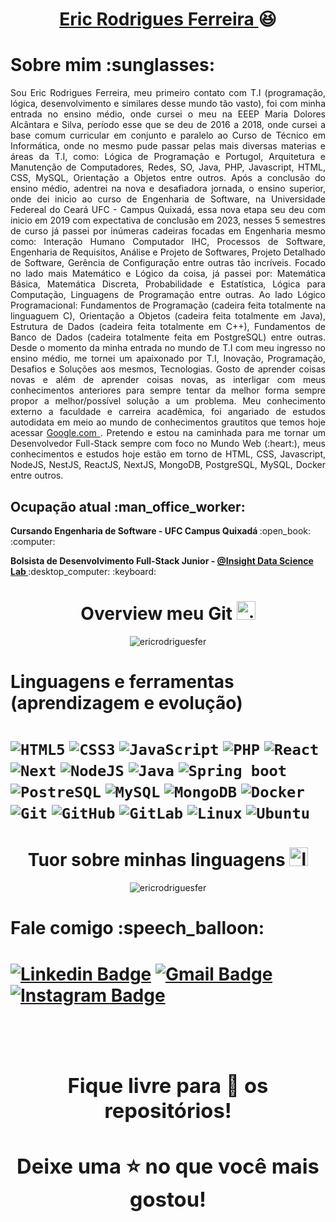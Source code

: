 <h1 align="center"> <a href="https://www.linkedin.com/in/ericrodriguesfer/"> Eric Rodrigues Ferreira </a> 😆 </h1>

<h1 align="left"> Sobre mim :sunglasses: </h1>
<p align="justify">
Sou Eric Rodrigues Ferreira, meu primeiro contato com T.I (programação, lógica, desenvolvimento e similares desse mundo tão vasto), foi com minha entrada no ensino médio, onde cursei o meu na EEEP Maria Dolores Alcântara e Silva, período esse que se deu de 2016 a 2018, onde cursei a base comum curricular em conjunto e paralelo ao Curso de Técnico em Informática, onde no mesmo pude passar pelas mais diversas materias e áreas da T.I, como: Lógica de Programação e Portugol, Arquitetura e Manutenção de Computadores, Redes, SO, Java, PHP, Javascript, HTML, CSS, MySQL, Orientação a Objetos entre outros. Após a conclusão do ensino médio, adentrei na nova e desafiadora jornada, o ensino superior, onde dei inicio ao curso de Engenharia de Software, na Universidade Federeal do Ceará UFC - Campus Quixadá, essa nova etapa seu deu com inicio em 2019 com expectativa de conclusão em 2023, nesses 5 semestres de curso já passei por inúmeras cadeiras focadas em Engenharia mesmo como: Interação Humano Computador IHC, Processos de Software, Engenharia de Requisitos, Análise e Projeto de Softwares, Projeto Detalhado de Software, Gerência de Configuração entre outras tão incríveis. Focado no lado mais Matemático e Lógico da coisa, já passei por: Matemática Básica, Matemática Discreta, Probabilidade e Estatística, Lógica para Computação, Linguagens de Programação entre outras. Ao lado Lógico Programacional: Fundamentos de Programação (cadeira feita totalmente na linguaguem C), Orientação a Objetos (cadeira feita totalmente em Java), Estrutura de Dados (cadeira feita totalmente em C++), Fundamentos de Banco de Dados (cadeira totalmente feita em PostgreSQL) entre outras. Desde o momento da minha entrada no mundo de T.I com meu ingresso no ensino médio, me tornei um apaixonado por T.I, Inovação, Programação, Desafios e Soluções aos mesmos, Tecnologias. Gosto de aprender coisas novas e além de aprender coisas novas, as interligar com meus conhecimentos anteriores para sempre tentar da melhor forma sempre propor a melhor/possível solução a um problema. Meu conhecimento externo a faculdade e carreira acadêmica, foi angariado de estudos autodidata em meio ao mundo de conhecimentos grautitos que temos hoje acessar <a href="https://google.com" target="_blank"> Google.com </a>. Pretendo e estou na caminhada para me tornar um Desenvolvedor Full-Stack sempre com foco no Mundo Web (:heart:), meus conhecimentos e estudos hoje estão em torno de HTML, CSS, Javascript, NodeJS, NestJS, ReactJS, NextJS, MongoDB, PostgreSQL, MySQL, Docker entre outros.
</p>

<h2 align="left"> Ocupação atual :man_office_worker: </h2>
<p align="left"> <b> Cursando Engenharia de Software - UFC Campus Quixadá </b> :open_book: :computer: </p>
<p align="left"> <b> Bolsista de Desenvolvimento Full-Stack Junior - <a href="https://github.com/InsightLab"> @Insight Data Science Lab </a> </b> :desktop_computer: :keyboard:</p>


<h1 align="center"> Overview meu Git <img src="https://image.flaticon.com/icons/png/512/25/25231.png" widht="30" height="30" alt="git" /> </h1>
<p align="center">
  <img src="https://github-readme-stats.vercel.app/api?username=ericrodriguesfer&show_icons=true&theme=tokyonight" alt="ericrodriguesfer" />
</p>

<h1 align="left"> Linguagens e ferramentas (aprendizagem e evolução) <h1>
<code><img alt="HTML5" src="https://img.shields.io/badge/html5-%23E34F26.svg?style=for-the-badge&logo=html5&logoColor=white"/></code>
<code><img alt="CSS3" src="https://img.shields.io/badge/css3-%231572B6.svg?style=for-the-badge&logo=css3&logoColor=white"/></code>
<code><img alt="JavaScript" src="https://img.shields.io/badge/JavaScript-F7DF1E?style=for-the-badge&logo=javascript&logoColor=black"/></code>
<code><img alt="PHP" src="https://img.shields.io/badge/PHP-777BB4?style=for-the-badge&logo=php&logoColor=white"/></code>
<code><img alt="React" src="https://img.shields.io/badge/react-%2320232a.svg?style=for-the-badge&logo=react&logoColor=%2361DAFB"/></code>
<code><img alt="Next" src="https://img.shields.io/badge/next.js-000000?style=for-the-badge&logo=nextdotjs&logoColor=white"/></code>
<code><img alt="NodeJS" src="https://img.shields.io/badge/Node.js-339933?style=for-the-badge&logo=nodedotjs&logoColor=white"/></code>
<code><img alt="Java" src="https://img.shields.io/badge/Java-ED8B00?style=for-the-badge&logo=java&logoColor=white"/></code>
<code><img alt="Spring boot" src="https://img.shields.io/badge/Spring-6DB33F?style=for-the-badge&logo=spring&logoColor=white"/></code>
<code><img alt="PostreSQL" src="https://img.shields.io/badge/PostgreSQL-316192?style=for-the-badge&logo=postgresql&logoColor=white"/></code>
<code><img alt="MySQL" src="https://img.shields.io/badge/MySQL-00000F?style=for-the-badge&logo=mysql&logoColor=white"/></code>
<code><img alt="MongoDB" src="https://img.shields.io/badge/MongoDB-4EA94B?style=for-the-badge&logo=mongodb&logoColor=white"/></code>
<code><img alt="Docker" src="https://img.shields.io/badge/Docker-2CA5E0?style=for-the-badge&logo=docker&logoColor=white"/></code>
<code><img alt="Git" src="https://img.shields.io/badge/git-%23F05033.svg?style=for-the-badge&logo=git&logoColor=white"/></code>
<code><img alt="GitHub" src="https://img.shields.io/badge/github-%23121011.svg?style=for-the-badge&logo=github&logoColor=white"/></code>
<code><img alt="GitLab" src="https://img.shields.io/badge/GitLab-330F63?style=for-the-badge&logo=gitlab&logoColor=white"/></code>
<code><img alt="Linux" src="https://img.shields.io/badge/Linux-FCC624?style=for-the-badge&logo=linux&logoColor=black"/></code>
<code><img alt="Ubuntu" src="https://img.shields.io/badge/Ubuntu-E95420?style=for-the-badge&logo=ubuntu&logoColor=white"/></code>

<h1 align="center"> Tuor sobre minhas linguagens <img src="https://static.thenounproject.com/png/3308791-200.png" widht="30" height="30" alt="languages" /> </h1>
<p align="center">
  <img src="https://github-readme-stats.vercel.app/api/top-langs/?username=ericrodriguesfer&layout=compact&theme=tokyonight" alt="ericrodriguesfer" />
</p>

<h1 align="left"> Fale comigo :speech_balloon: <h1>
  
[![Linkedin Badge](https://img.shields.io/badge/ericrodriguesferreira-%230077B5.svg?style=for-the-badge&logo=linkedin&logoColor=white&link=https://www.linkedin.com/in/ericrodriguesfer/)](https://www.linkedin.com/in/ericrodriguesfer/) [![Gmail Badge](https://img.shields.io/badge/ericdesenvolvedor7@gmail.com-0078D4?style=for-the-badge&logo=Gmail&logoColor=white&link=mailto:ericdesenvolvedor7@gmail.com)](mailto:ericdesenvolvedor7@gmail.com) [![Instagram Badge](https://img.shields.io/badge/@_ericrf_-%23E4405F.svg?style=for-the-badge&logo=Instagram&logoColor=white&link=https://www.instagram.com/_ericrf_/)](https://www.instagram.com/_ericrf_/)
  
<br>
<div align="center">

### Fique livre para 🔎 os repositórios! 
### Deixe uma ⭐ no que você mais gostou! 

</div>

<!--
**ericrodriguesfer/ericrodriguesfer** is a ✨ _special_ ✨ repository because its `README.md` (this file) appears on your GitHub profile.

Here are some ideas to get you started:

- 🔭 I’m currently working on ...
- 🌱 I’m currently learning ...
- 👯 I’m looking to collaborate on ...
- 🤔 I’m looking for help with ...
- 💬 Ask me about ...
- 📫 How to reach me: ...
- 😄 Pronouns: ...
- ⚡ Fun fact: ...
-->
